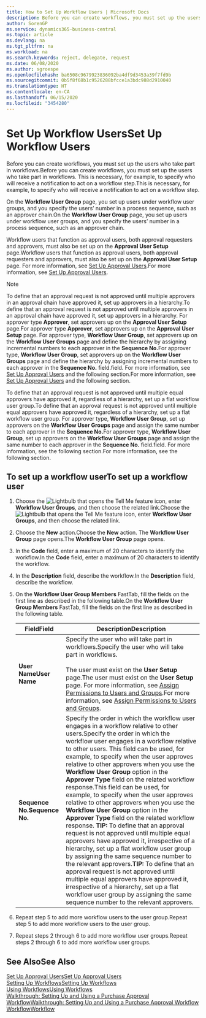 ```yaml
---
title: How to Set Up Workflow Users | Microsoft Docs
description: Before you can create workflows, you must set up the users who take part in workflows. This is necessary, for example, to specify who will receive a notification to act on a workflow step.
author: SorenGP
ms.service: dynamics365-business-central
ms.topic: article
ms.devlang: na
ms.tgt_pltfrm: na
ms.workload: na
ms.search.keywords: reject, delegate, request
ms.date: 06/08/2020
ms.author: sgroespe
ms.openlocfilehash: ba6508c9679923836092ba4df9d3453a39f7fd9b
ms.sourcegitcommit: 0b5f8f68b1c9526288bfcce1a3bdc988d2910040
ms.translationtype: HT
ms.contentlocale: en-CA
ms.lasthandoff: 06/15/2020
ms.locfileid: "3454280"
---
```

# <a name="set-up-workflow-users"></a><span data-ttu-id="1da7b-104">Set Up Workflow Users</span><span class="sxs-lookup"><span data-stu-id="1da7b-104">Set Up Workflow Users</span></span>

<span data-ttu-id="1da7b-105">Before you can create workflows, you must set up the users who take part in workflows.</span><span class="sxs-lookup"><span data-stu-id="1da7b-105">Before you can create workflows, you must set up the users who take part in workflows.</span></span> <span data-ttu-id="1da7b-106">This is necessary, for example, to specify who will receive a notification to act on a workflow step.</span><span class="sxs-lookup"><span data-stu-id="1da7b-106">This is necessary, for example, to specify who will receive a notification to act on a workflow step.</span></span>  

<span data-ttu-id="1da7b-107">On the **Workflow User Group** page, you set up users under workflow user groups, and you specify the users’ number in a process sequence, such as an approver chain.</span><span class="sxs-lookup"><span data-stu-id="1da7b-107">On the **Workflow User Group** page, you set up users under workflow user groups, and you specify the users’ number in a process sequence, such as an approver chain.</span></span>  

<span data-ttu-id="1da7b-108">Workflow users that function as approval users, both approval requesters and approvers, must also be set up on the **Approval User Setup** page.</span><span class="sxs-lookup"><span data-stu-id="1da7b-108">Workflow users that function as approval users, both approval requesters and approvers, must also be set up on the **Approval User Setup** page.</span></span> <span data-ttu-id="1da7b-109">For more information, see [Set Up Approval Users](across-how-to-set-up-approval-users.md).</span><span class="sxs-lookup"><span data-stu-id="1da7b-109">For more information, see [Set Up Approval Users](across-how-to-set-up-approval-users.md).</span></span>  

> [!NOTE]  
> <span data-ttu-id="1da7b-110">To define that an approval request is not approved until multiple approvers in an approval chain have approved it, set up approvers in a hierarchy.</span><span class="sxs-lookup"><span data-stu-id="1da7b-110">To define that an approval request is not approved until multiple approvers in an approval chain have approved it, set up approvers in a hierarchy.</span></span> <span data-ttu-id="1da7b-111">For approver type **Approver**, set approvers up on the **Approval User Setup** page.</span><span class="sxs-lookup"><span data-stu-id="1da7b-111">For approver type **Approver**, set approvers up on the **Approval User Setup** page.</span></span> <span data-ttu-id="1da7b-112">For approver type, **Workflow User Group**, set approvers up on the **Workflow User Groups** page and define the hierarchy by assigning incremental numbers to each approver in the **Sequence No.**</span><span class="sxs-lookup"><span data-stu-id="1da7b-112">For approver type, **Workflow User Group**, set approvers up on the **Workflow User Groups** page and define the hierarchy by assigning incremental numbers to each approver in the **Sequence No.**</span></span> <span data-ttu-id="1da7b-113">field.</span><span class="sxs-lookup"><span data-stu-id="1da7b-113">field.</span></span> <span data-ttu-id="1da7b-114">For more information, see [Set Up Approval Users](across-how-to-set-up-approval-users.md) and the following section.</span><span class="sxs-lookup"><span data-stu-id="1da7b-114">For more information, see [Set Up Approval Users](across-how-to-set-up-approval-users.md) and the following section.</span></span>  
>
> <span data-ttu-id="1da7b-115">To define that an approval request is not approved until multiple equal approvers have approved it, regardless of a hierarchy, set up a flat workflow user group.</span><span class="sxs-lookup"><span data-stu-id="1da7b-115">To define that an approval request is not approved until multiple equal approvers have approved it, regardless of a hierarchy, set up a flat workflow user group.</span></span> <span data-ttu-id="1da7b-116">For approver type, **Workflow User Group**, set up approvers on the **Workflow User Groups** page and assign the same number to each approver in the **Sequence No.**</span><span class="sxs-lookup"><span data-stu-id="1da7b-116">For approver type, **Workflow User Group**, set up approvers on the **Workflow User Groups** page and assign the same number to each approver in the **Sequence No.**</span></span> <span data-ttu-id="1da7b-117">field.</span><span class="sxs-lookup"><span data-stu-id="1da7b-117">field.</span></span> <span data-ttu-id="1da7b-118">For more information, see the following section.</span><span class="sxs-lookup"><span data-stu-id="1da7b-118">For more information, see the following section.</span></span>  

## <a name="to-set-up-a-workflow-user"></a><span data-ttu-id="1da7b-119">To set up a workflow user</span><span class="sxs-lookup"><span data-stu-id="1da7b-119">To set up a workflow user</span></span>

1. <span data-ttu-id="1da7b-120">Choose the ![Lightbulb that opens the Tell Me feature](media/ui-search/search_small.png "Tell me what you want to do") icon, enter **Workflow User Groups**, and then choose the related link.</span><span class="sxs-lookup"><span data-stu-id="1da7b-120">Choose the ![Lightbulb that opens the Tell Me feature](media/ui-search/search_small.png "Tell me what you want to do") icon, enter **Workflow User Groups**, and then choose the related link.</span></span>  
2. <span data-ttu-id="1da7b-121">Choose the **New** action.</span><span class="sxs-lookup"><span data-stu-id="1da7b-121">Choose the **New** action.</span></span> <span data-ttu-id="1da7b-122">The **Workflow User Group** page opens.</span><span class="sxs-lookup"><span data-stu-id="1da7b-122">The **Workflow User Group** page opens.</span></span>  
3. <span data-ttu-id="1da7b-123">In the **Code** field, enter a maximum of 20 characters to identify the workflow.</span><span class="sxs-lookup"><span data-stu-id="1da7b-123">In the **Code** field, enter a maximum of 20 characters to identify the workflow.</span></span>  
4. <span data-ttu-id="1da7b-124">In the **Description** field, describe the workflow.</span><span class="sxs-lookup"><span data-stu-id="1da7b-124">In the **Description** field, describe the workflow.</span></span>  
5. <span data-ttu-id="1da7b-125">On the **Workflow User Group Members** FastTab, fill the fields on the first line as described in the following table.</span><span class="sxs-lookup"><span data-stu-id="1da7b-125">On the **Workflow User Group Members** FastTab, fill the fields on the first line as described in the following table.</span></span>  

    |<span data-ttu-id="1da7b-126">Field</span><span class="sxs-lookup"><span data-stu-id="1da7b-126">Field</span></span>|<span data-ttu-id="1da7b-127">Description</span><span class="sxs-lookup"><span data-stu-id="1da7b-127">Description</span></span>|  
    |---------------------------------|---------------------------------------|  
    |<span data-ttu-id="1da7b-128">**User Name**</span><span class="sxs-lookup"><span data-stu-id="1da7b-128">**User Name**</span></span>|<span data-ttu-id="1da7b-129">Specify the user who will take part in workflows.</span><span class="sxs-lookup"><span data-stu-id="1da7b-129">Specify the user who will take part in workflows.</span></span><br /><br /> <span data-ttu-id="1da7b-130">The user must exist on the **User Setup** page.</span><span class="sxs-lookup"><span data-stu-id="1da7b-130">The user must exist on the **User Setup** page.</span></span> <span data-ttu-id="1da7b-131">For more information, see [Assign Permissions to Users and Groups](ui-define-granular-permissions.md).</span><span class="sxs-lookup"><span data-stu-id="1da7b-131">For more information, see [Assign Permissions to Users and Groups](ui-define-granular-permissions.md).</span></span>|  
    |<span data-ttu-id="1da7b-132">**Sequence No.**</span><span class="sxs-lookup"><span data-stu-id="1da7b-132">**Sequence No.**</span></span>|<span data-ttu-id="1da7b-133">Specify the order in which the workflow user engages in a workflow relative to other users.</span><span class="sxs-lookup"><span data-stu-id="1da7b-133">Specify the order in which the workflow user engages in a workflow relative to other users.</span></span> <span data-ttu-id="1da7b-134">This field can be used, for example, to specify when the user approves relative to other approvers when you use the **Workflow User Group** option in the **Approver Type** field on the related workflow response.</span><span class="sxs-lookup"><span data-stu-id="1da7b-134">This field can be used, for example, to specify when the user approves relative to other approvers when you use the **Workflow User Group** option in the **Approver Type** field on the related workflow response.</span></span> <span data-ttu-id="1da7b-135">**TIP:**  To define that an approval request is not approved until multiple equal approvers have approved it, irrespective of a hierarchy, set up a flat workflow user group by assigning the same sequence number to the relevant approvers.</span><span class="sxs-lookup"><span data-stu-id="1da7b-135">**TIP:**  To define that an approval request is not approved until multiple equal approvers have approved it, irrespective of a hierarchy, set up a flat workflow user group by assigning the same sequence number to the relevant approvers.</span></span>|  
6. <span data-ttu-id="1da7b-136">Repeat step 5 to add more workflow users to the user group.</span><span class="sxs-lookup"><span data-stu-id="1da7b-136">Repeat step 5 to add more workflow users to the user group.</span></span>  
7. <span data-ttu-id="1da7b-137">Repeat steps 2 through 6 to add more workflow user groups.</span><span class="sxs-lookup"><span data-stu-id="1da7b-137">Repeat steps 2 through 6 to add more workflow user groups.</span></span>  

## <a name="see-also"></a><span data-ttu-id="1da7b-138">See Also</span><span class="sxs-lookup"><span data-stu-id="1da7b-138">See Also</span></span>

[<span data-ttu-id="1da7b-139">Set Up Approval Users</span><span class="sxs-lookup"><span data-stu-id="1da7b-139">Set Up Approval Users</span></span>](across-how-to-set-up-approval-users.md)  
[<span data-ttu-id="1da7b-140">Setting Up Workflows</span><span class="sxs-lookup"><span data-stu-id="1da7b-140">Setting Up Workflows</span></span>](across-set-up-workflows.md)  
[<span data-ttu-id="1da7b-141">Using Workflows</span><span class="sxs-lookup"><span data-stu-id="1da7b-141">Using Workflows</span></span>](across-use-workflows.md)  
[<span data-ttu-id="1da7b-142">Walkthrough: Setting Up and Using a Purchase Approval Workflow</span><span class="sxs-lookup"><span data-stu-id="1da7b-142">Walkthrough: Setting Up and Using a Purchase Approval Workflow</span></span>](walkthrough-setting-up-and-using-a-purchase-approval-workflow.md)  
[<span data-ttu-id="1da7b-143">Workflow</span><span class="sxs-lookup"><span data-stu-id="1da7b-143">Workflow</span></span>](across-workflow.md)  
